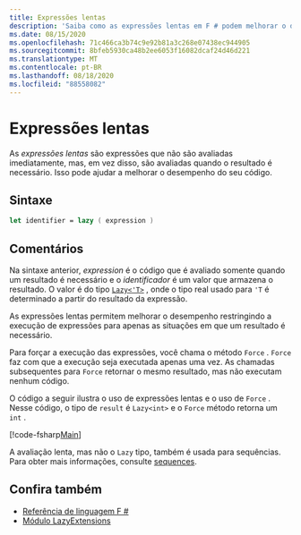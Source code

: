 ```yaml
---
title: Expressões lentas
description: 'Saiba como as expressões lentas em F # podem melhorar o desempenho de seus aplicativos e bibliotecas.'
ms.date: 08/15/2020
ms.openlocfilehash: 71c466ca3b74c9e92b81a3c268e07438ec944905
ms.sourcegitcommit: 8bfeb5930ca48b2ee6053f16082dcaf24d46d221
ms.translationtype: MT
ms.contentlocale: pt-BR
ms.lasthandoff: 08/18/2020
ms.locfileid: "88558082"
---
```

# <a name="lazy-expressions"></a>Expressões lentas

As *expressões lentas* são expressões que não são avaliadas imediatamente, mas, em vez disso, são avaliadas quando o resultado é necessário. Isso pode ajudar a melhorar o desempenho do seu código.

## <a name="syntax"></a>Sintaxe

```fsharp
let identifier = lazy ( expression )
```

## <a name="remarks"></a>Comentários

Na sintaxe anterior, *expression* é o código que é avaliado somente quando um resultado é necessário e o *identificador* é um valor que armazena o resultado. O valor é do tipo [`Lazy<'T>`](https://fsharp.github.io/fsharp-core-docs/reference/fsharp-control-lazy-1-0.html) , onde o tipo real usado para `'T` é determinado a partir do resultado da expressão.

As expressões lentas permitem melhorar o desempenho restringindo a execução de expressões para apenas as situações em que um resultado é necessário.

Para forçar a execução das expressões, você chama o método `Force` . `Force` faz com que a execução seja executada apenas uma vez. As chamadas subsequentes para `Force` retornar o mesmo resultado, mas não executam nenhum código.

O código a seguir ilustra o uso de expressões lentas e o uso de `Force` . Nesse código, o tipo de `result` é `Lazy<int>` e o `Force` método retorna um `int` .

[!code-fsharp[Main](~/samples/snippets/fsharp/lang-ref-2/snippet73011.fs)]

A avaliação lenta, mas não o `Lazy` tipo, também é usada para sequências. Para obter mais informações, consulte [sequences](sequences.md).

## <a name="see-also"></a>Confira também

- [Referência de linguagem F #](index.md)
- [Módulo LazyExtensions](https://fsharp.github.io/fsharp-core-docs/reference/fsharp-control-lazyextensions.html)
